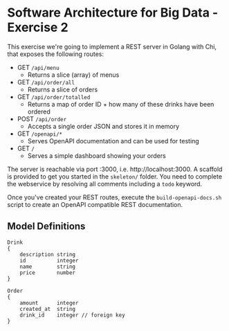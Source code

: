 # Software Architecture for Big Data - Exercise 2

This exercise we're going to implement a REST server in Golang with Chi, that exposes the following routes:

- GET `/api/menu`
  - Returns a slice (array) of menus
- GET `/api/order/all`
  - Returns a slice of orders
- GET `/api/order/totalled`
    - Returns a map of order ID + how many of these drinks have been ordered
- POST `/api/order`
  - Accepts a single order JSON and stores it in memory
- GET `/openapi/*`
    - Serves OpenAPI documentation and can be used for testing
- GET `/`
    - Serves a simple dashboard showing your orders

The server is reachable via port :3000, i.e. http://localhost:3000.
A scaffold is provided to get you started in the `skeleton/` folder.
You need to complete the webservice by resolving all comments including a `todo` keyword.

Once you've created your REST routes, execute the `build-openapi-docs.sh` script to create an OpenAPI compatible
REST documentation.

## Model Definitions
```
Drink
{
    description	string
    id	        integer
    name        string
    price       number
}
```

```
Order
{
    amount      integer
    created_at  string
    drink_id    integer // foreign key
}
```


